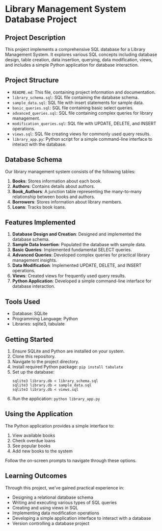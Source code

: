 # Library Management System Database Project

## Project Description

This project implements a comprehensive SQL database for a Library Management System. It explores various SQL concepts including database design, table creation, data insertion, querying, data modification, views, and includes a simple Python application for database interaction.

## Project Structure

- `README.md`: This file, containing project information and documentation.
- `library_schema.sql`: SQL file containing the database schema.
- `sample_data.sql`: SQL file with insert statements for sample data.
- `basic_queries.sql`: SQL file containing basic select queries.
- `advanced_queries.sql`: SQL file containing complex queries for library management.
- `modification_queries.sql`: SQL file with UPDATE, DELETE, and INSERT operations.
- `views.sql`: SQL file creating views for commonly used query results.
- `library_app.py`: Python script for a simple command-line interface to interact with the database.

## Database Schema

Our library management system consists of the following tables:

1. **Books**: Stores information about each book.
2. **Authors**: Contains details about authors.
3. **Book_Authors**: A junction table representing the many-to-many relationship between books and authors.
4. **Borrowers**: Stores information about library members.
5. **Loans**: Tracks book loans.

## Features Implemented

1. **Database Design and Creation**: Designed and implemented the database schema.
2. **Sample Data Insertion**: Populated the database with sample data.
3. **Basic Queries**: Implemented fundamental SELECT queries.
4. **Advanced Queries**: Developed complex queries for practical library management insights.
5. **Data Modification**: Implemented UPDATE, DELETE, and INSERT operations.
6. **Views**: Created views for frequently used query results.
7. **Python Application**: Developed a simple command-line interface for database interaction.

## Tools Used

- Database: SQLite
- Programming Language: Python
- Libraries: sqlite3, tabulate

## Getting Started

1. Ensure SQLite and Python are installed on your system.
2. Clone this repository.
3. Navigate to the project directory.
4. Install required Python package: `pip install tabulate`
5. Set up the database:
   ```
   sqlite3 library.db < library_schema.sql
   sqlite3 library.db < sample_data.sql
   sqlite3 library.db < views.sql
   ```
6. Run the application: `python library_app.py`

## Using the Application

The Python application provides a simple interface to:

1. View available books
2. Check overdue loans
3. See popular books
4. Add new books to the system

Follow the on-screen prompts to navigate through these options.

## Learning Outcomes

Through this project, we've gained practical experience in:

- Designing a relational database schema
- Writing and executing various types of SQL queries
- Creating and using views in SQL
- Implementing data modification operations
- Developing a simple application interface to interact with a database
- Version controlling a database project
